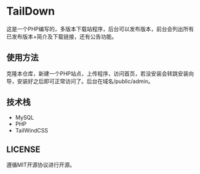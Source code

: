 # TailDown
这是一个PHP编写的，多版本下载站程序，后台可以发布版本，前台会列出所有已发布版本+简介及下载链接，还有公告功能。

## 使用方法
克隆本仓库，新建一个PHP站点，上传程序，访问首页，若没安装会转跳安装向导，安装好之后即可正常访问了。后台在域名/public/admin。

## 技术栈
- MySQL
- PHP
- TailWindCSS

## LICENSE
遵循MIT开源协议进行开源。
